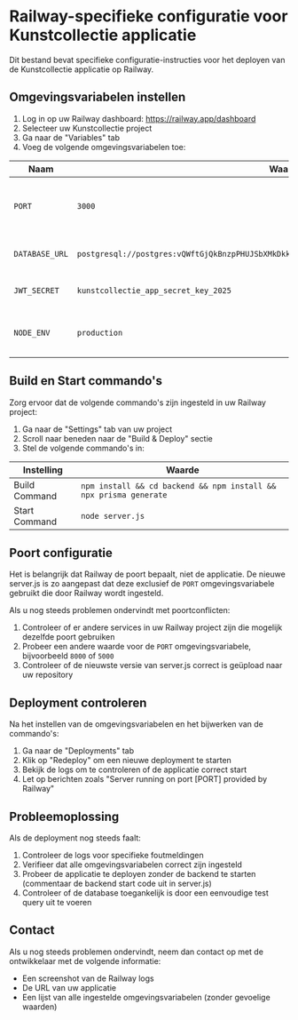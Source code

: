 # Railway-specifieke configuratie voor Kunstcollectie applicatie

Dit bestand bevat specifieke configuratie-instructies voor het deployen van de Kunstcollectie applicatie op Railway.

## Omgevingsvariabelen instellen

1. Log in op uw Railway dashboard: https://railway.app/dashboard
2. Selecteer uw Kunstcollectie project
3. Ga naar de "Variables" tab
4. Voeg de volgende omgevingsvariabelen toe:

| Naam | Waarde | Beschrijving |
|------|--------|-------------|
| `PORT` | `3000` | De poort waarop de applicatie moet draaien |
| `DATABASE_URL` | `postgresql://postgres:vQWftGjQkBnzpPHUJSbXMkDkkplLvscd@yamanote.proxy.rlwy.net:52257/railway` | De publieke database URL |
| `JWT_SECRET` | `kunstcollectie_app_secret_key_2025` | Secret key voor JWT authenticatie |
| `NODE_ENV` | `production` | Omgeving instelling voor productie |

## Build en Start commando's

Zorg ervoor dat de volgende commando's zijn ingesteld in uw Railway project:

1. Ga naar de "Settings" tab van uw project
2. Scroll naar beneden naar de "Build & Deploy" sectie
3. Stel de volgende commando's in:

| Instelling | Waarde |
|------------|--------|
| Build Command | `npm install && cd backend && npm install && npx prisma generate` |
| Start Command | `node server.js` |

## Poort configuratie

Het is belangrijk dat Railway de poort bepaalt, niet de applicatie. De nieuwe server.js is zo aangepast dat deze exclusief de `PORT` omgevingsvariabele gebruikt die door Railway wordt ingesteld.

Als u nog steeds problemen ondervindt met poortconflicten:

1. Controleer of er andere services in uw Railway project zijn die mogelijk dezelfde poort gebruiken
2. Probeer een andere waarde voor de `PORT` omgevingsvariabele, bijvoorbeeld `8000` of `5000`
3. Controleer of de nieuwste versie van server.js correct is geüpload naar uw repository

## Deployment controleren

Na het instellen van de omgevingsvariabelen en het bijwerken van de commando's:

1. Ga naar de "Deployments" tab
2. Klik op "Redeploy" om een nieuwe deployment te starten
3. Bekijk de logs om te controleren of de applicatie correct start
4. Let op berichten zoals "Server running on port [PORT] provided by Railway"

## Probleemoplossing

Als de deployment nog steeds faalt:

1. Controleer de logs voor specifieke foutmeldingen
2. Verifieer dat alle omgevingsvariabelen correct zijn ingesteld
3. Probeer de applicatie te deployen zonder de backend te starten (commentaar de backend start code uit in server.js)
4. Controleer of de database toegankelijk is door een eenvoudige test query uit te voeren

## Contact

Als u nog steeds problemen ondervindt, neem dan contact op met de ontwikkelaar met de volgende informatie:
- Een screenshot van de Railway logs
- De URL van uw applicatie
- Een lijst van alle ingestelde omgevingsvariabelen (zonder gevoelige waarden)

